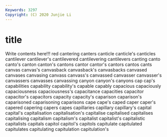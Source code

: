 ```yaml
---
Keywords: 3297
Copyright: (C) 2020 Junjie Li
---
```


# title

Write contents here!!!
red 
cantering 
canters 
canticle 
canticle's 
canticles 
cantilever
cantilever's 
cantilevered 
cantilevering 
cantilevers 
canting 
canto 
canto's 
canton 
canton's 
cantons
cantor 
cantor's 
cantors 
cantos 
cants 
canvas 
canvas's 
canvasback 
canvasback's 
canvasbacks
canvased 
canvases 
canvasing 
canvass 
canvass's 
canvassed 
canvasser 
canvasser's 
canvassers 
canvasses
canvassing 
canyon 
canyon's 
canyons 
cap 
cap's 
capabilities 
capability 
capability's 
capable
capably 
capacious 
capaciously 
capaciousness 
capaciousness's 
capacitance 
capacities 
capacitor 
capacitor's 
capacitors
capacity 
capacity's 
caparison 
caparison's 
caparisoned 
caparisoning 
caparisons 
cape 
cape's 
caped
caper 
caper's 
capered 
capering 
capers 
capes 
capillaries 
capillary 
capillary's 
capital
capital's 
capitalisation 
capitalisation's 
capitalise 
capitalised 
capitalises 
capitalising 
capitalism 
capitalism's 
capitalist
capitalist's 
capitalistic 
capitalists 
capitals 
capitol 
capitol's 
capitols 
capitulate 
capitulated 
capitulates
capitulating 
capitulation 
capitulation's 
